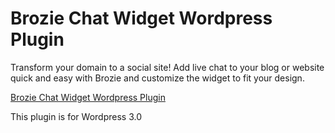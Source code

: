 Brozie Chat Widget Wordpress Plugin
===================================

Transform your domain to a social site! Add live chat to your blog or website quick and easy with Brozie and customize the widget to fit your design.

[Brozie Chat Widget Wordpress Plugin](http://www.freechatforwebsite.com/)

This plugin is for Wordpress 3.0